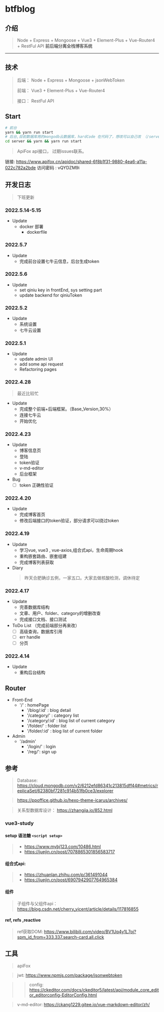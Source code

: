 # btfblog
## 介绍
> Node + Express + Mongoose + Vue3 + Element-Plus + Vue-Router4  +  RestFul API **前后端分离全栈博客系统** 
---  
## 技术
> 后端： Node + Express + Mongoose + jsonWebToken
> 
> 前端： Vue3 + Element-Plus + Vue-Router4 
> 
> 接口： RestFul API

## Start

```bash
# 前台
yarn && yarn run start
# 后台,目前数据库用的mongodb云数据库，hardCode 在代码了，想改可以自己改 （/server/.env）
cd server && yarn && yarn run start

```
>  ApiFox api接口， 过期issues联系。

链接: https://www.apifox.cn/apidoc/shared-6f8b1f31-9880-4ea6-a11a-022c782a2bde  访问密码 : vQYDZM9i 
## 开发日志 
> 下班更新

### 2022.5.14-5.15
- Update
  - docker 部署
    - dockerfile
### 2022.5.7
- Update
  - 完成前台设置七牛云信息，后台生成token
### 2022.5.6
- Update
  - set qiniu key in frontEnd, sys setting part
  - update backend for qiniuToken
### 2022.5.2
- Update
  - 系统设置
  - 七牛云设置
### 2022.5.1
- Update
  - update admin UI
  - add some api request
  - Refactoring pages
### 2022.4.28
> 最近比较忙
- Update
  - 完成整个前端+后端框架。（Base_Version,30%）
  - 连接七牛云
  - 开始优化
### 2022.4.23
- Update
  - 博客信息页
  - 登陆
  - token验证
  - v-md-editor
  - 后台框架
- Bug
  - [ ] token 正确性验证
### 2022.4.20
- Update
  - 完成博客首页
  - 修改后端接口的token验证，部分请求可以绕过token
### 2022.4.19
- Update
  - 学习vue, vue3 , vue-axios,组合式api，生命周期hook
  - 重构嵌套路由、嵌套组建
  - 完成博客列表获取
- Diary
  > 昨天合肥确诊五例，一家五口。大家去做核酸检测，调休待定
### 2022.4.17
- Update 
  - 完善数据库结构
  - 文章、用户、folder、category的增删改查
  - 完成接口文档、接口测试
- ToDo List （完成前端部分再来改）
  - [ ] 高级查询，数据库引用
  - [ ] err handle
  - [ ] 分页
### 2022.4.14
- Update
  - 重构后台结构

## Router
- Front-End
  - '/' : homePage
    - '/blog/:id' : blog detail
    - '/category/' : category list
    - '/category/:id' : blog list of current category
    - '/folder/' : folder list
    - '/folder/:id' : blog list of current folder
- Admin
  - '/admin'
    - '/login/' : login
    - '/reg/': sign up
## 参考

> Database:  https://cloud.mongodb.com/v2/6212efd86341c213815dff44#metrics/replicaSet/62380bf7281c914b51fb0ce3/explorer

> https://ppoffice.github.io/hexo-theme-icarus/archives/

> 关系型数据库设计： https://zhangjia.io/852.html
### vue3-study
#### setup 语法糖 `<script setup>` 
> - https://www.mybj123.com/10486.html
> - https://juejin.cn/post/7078865301856583717

#### 组合式api: 
> - https://zhuanlan.zhihu.com/p/361491044 
> - https://juejin.cn/post/6907942907764965384
#### 组件
> 子组件与父组件api： https://blog.csdn.net/cherry_vicent/article/details/117816855

#### ref, refs ,reactive
> ref获取DOM: https://www.bilibili.com/video/BV1Uq4y1L7oj?spm_id_from=333.337.search-card.all.click

## 工具 
    
> apiFox

> jwt: https://www.npmjs.com/package/jsonwebtoken


> > config: https://ckeditor.com/docs/ckeditor5/latest/api/module_core_editor_editorconfig-EditorConfig.html

> v-md-editor:  https://ckang1229.gitee.io/vue-markdown-editor/zh/